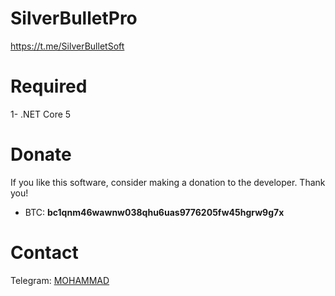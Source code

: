 # SilverBulletPro

https://t.me/SilverBulletSoft


# Required
1- .NET Core 5

# Donate
If you like this software, consider making a donation to the developer. Thank you!
- BTC: **bc1qnm46wawnw038qhu6uas9776205fw45hgrw9g7x**

# Contact
Telegram: [MOHAMMAD](https://t.me/mohamm4dx)
